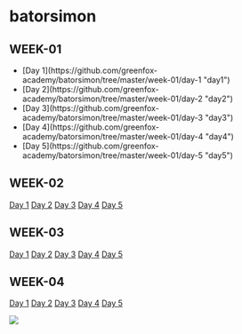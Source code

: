# batorsimon


## WEEK-01

<ul>
<li>[Day 1](https://github.com/greenfox-academy/batorsimon/tree/master/week-01/day-1 "day1")</li>
<li>[Day 2](https://github.com/greenfox-academy/batorsimon/tree/master/week-01/day-2 "day2")</li>
<li>[Day 3](https://github.com/greenfox-academy/batorsimon/tree/master/week-01/day-3 "day3")</li>
<li>[Day 4](https://github.com/greenfox-academy/batorsimon/tree/master/week-01/day-4 "day4")</li>
<li>[Day 5](https://github.com/greenfox-academy/batorsimon/tree/master/week-01/day-5 "day5")</li>
</ul>

## WEEK-02

[Day 1](https://github.com/greenfox-academy/batorsimon/tree/master/week-02/day1 "day1")
[Day 2](https://github.com/greenfox-academy/batorsimon/tree/master/week-02/day2 "day2")
[Day 3](https://github.com/greenfox-academy/batorsimon/tree/master/week-02/day3 "day3")
[Day 4](https://github.com/greenfox-academy/batorsimon/tree/master/week-02/day4 "day4")
[Day 5](https://github.com/greenfox-academy/batorsimon/tree/master/week-02/day5 "day5")


## WEEK-03

[Day 1](https://github.com/greenfox-academy/batorsimon/tree/master/week-03/day1 "day1")
[Day 2](https://github.com/greenfox-academy/batorsimon/tree/master/week-03/day2 "day2")
[Day 3](https://github.com/greenfox-academy/batorsimon/tree/master/week-03/day3 "day3")
[Day 4](https://github.com/greenfox-academy/batorsimon/tree/master/week-03/day4 "day4")
[Day 5](https://github.com/greenfox-academy/batorsimon/tree/master/week-03/day5 "day5")


## WEEK-04

[Day 1](https://github.com/greenfox-academy/batorsimon/tree/master/week-04/day-1 "day1")
[Day 2](https://github.com/greenfox-academy/batorsimon/tree/master/week-04/day-2 "day2")
[Day 3](https://github.com/greenfox-academy/batorsimon/tree/master/week-04/day-3 "day3")
[Day 4](https://github.com/greenfox-academy/batorsimon/tree/master/week-04/day-4 "day4")
[Day 5](https://github.com/greenfox-academy/batorsimon/tree/master/week-04/day-5 "day5")



![](https://github.com/greenfox-academy/batorsimon/blob/master/batorsimon/binbrain.jpg)

